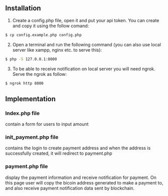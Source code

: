 
## Installation

1. Create a config.php file, open it and put your api token. You can create and copy it using the follow comand:

```sh
$ cp config.example.php config.php
```

2. Open a terminal and run the following command (you can also use local server like xampp, nginx etc. to serve this): 

```sh
$ php -S 127.0.0.1:8000
```
3. To be able to receive notification on local server you will need ngrok. Serve the ngrok as follow:

```sh
$ ngrok http 8000
```

## Implementation

### Index.php file

contain a form for users to input amount

### init_payment.php file

contains the login to create payment address and when the address is successfully created, it will redirect to payment.php

### payment.php file

display the payment information and receive notification for payment. On this page user will copy the bicoin address generated to make a payment to, and also receive payment notification data sent by blockchain.




